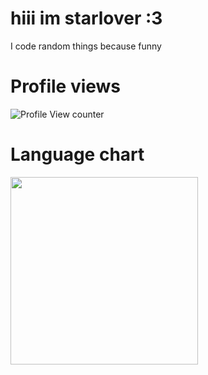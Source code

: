 # hiii im starlover :3

I code random things because funny

# Profile views                                                    

![Profile View counter](https://komarev.com/ghpvc/?username=Starlovermwah&color=40E0D0&style=for-the-badge)                       

# Language chart

<img width=300px src="https://github-readme-stats.vercel.app/api/top-langs/?username=Starlover0104&layout=compact&theme=dark">
